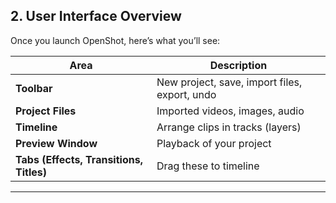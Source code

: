##  **2. User Interface Overview**

Once you launch OpenShot, here’s what you’ll see:

| Area                                    | Description                                   |
| --------------------------------------- | --------------------------------------------- |
| **Toolbar**                             | New project, save, import files, export, undo |
| **Project Files**                       | Imported videos, images, audio                |
| **Timeline**                            | Arrange clips in tracks (layers)              |
| **Preview Window**                      | Playback of your project                      |
| **Tabs (Effects, Transitions, Titles)** | Drag these to timeline                        |

---
